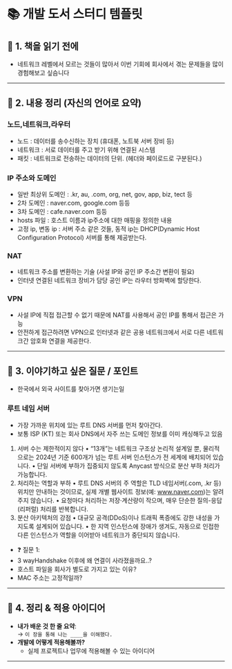 # 📚 개발 도서 스터디 템플릿

## 🧠 1. 책을 읽기 전에
- 네트워크 레벨에서 모르는 것들이 많아서 이번 기회에 회사에서 겪는 문제들을 많이 경험해보고 싶슴니다
---

## 📂 2. 내용 정리 (자신의 언어로 요약)

### 노드,네트워크,라우터
- 노드 : 데이터를 송수신하는 장치 (휴대폰, 노트북 서버 장비 등)
- 네트워크 : 서로 데이터를 주고 받기 위해 연결된 시스템
- 패킷 : 네트워크로 전송하는 데이터의 단위. (헤더와 페이로드로 구분된다.)

### IP 주소와 도메인
- 일반 최상위 도메인 : .kr, au, .com, org, net, gov, app, biz, tect 등
- 2차 도메인 : naver.com, google.com 등등
- 3차 도메인 : cafe.naver.com 등등
- hosts 파일 : 호스트 이름과 ip주소에 대한 매핑을 정의한 내용
- 고정 ip, 변동 ip : 서버 주소 같은 것들, 동적 ip는 DHCP(Dynamic Host Configuration Protocol) 서버를 통해 제공받는다.

### NAT
- 네트워크 주소를 변환하는 기술 (사설 IP와 공인 IP 주소간 변환이 필요)
- 인터넷 연결된 네트워크 장비가 담당 공인 IP는 라우터 방화벽에 할당한다.

### VPN
- 사설 IP에 직접 접근할 수 없기 때문에 NAT를 사용해서 공인 IP를 통해서 접근은 가능
- 안전하게 접근하려면 VPN으로 인터넷과 같은 공용 네트워크에서 서로 다른 네트워크간 암호화 연결을 제공한다.

---

## 💬 3. 이야기하고 싶은 질문 / 포인트

- 한국에서 외국 사이트를 찾아가면 생기는일


### 루트 네임 서버
- 가장 가까운 위치에 있는 루트 DNS 서버를 먼저 찾아간다.
-  보통 ISP (KT) 또는 회사 DNS에서 자주 쓰는 도메인 정보를 이미 캐싱해두고 있음
1. 서버 수는 제한적이지 않다
	•	“13개”는 네트워크 구조상 논리적 설계일 뿐, 물리적으로는 2024년 기준 600개가 넘는 루트 서버 인스턴스가 전 세계에 배치되어 있습니다.
	•	단일 서버에 부하가 집중되지 않도록 Anycast 방식으로 분산 부하 처리가 가능합니다.
2. 처리하는 역할과 부하
	•	루트 DNS 서버의 주 역할은 TLD 네임서버(.com, .kr 등) 위치만 안내하는 것이므로, 실제 개별 웹사이트 정보(예: www.naver.com)는 알려주지 않습니다.
	•	요청마다 처리하는 저장·계산량이 작으며, 매우 단순한 질의-응답(리퍼럴) 처리를 반복합니다.
3. 분산 아키텍처의 강점
	•	대규모 공격(DDoS)이나 트래픽 폭증에도 강한 내성을 가지도록 설계되어 있습니다.
	•	한 지역 인스턴스에 장애가 생겨도, 자동으로 인접한 다른 인스턴스가 역할을 이어받아 네트워크가 중단되지 않습니다.

- ❓ 질문 1:
- 3 wayHandshake 이후에 왜 연결이 사라졌을까요..?
- 호스트 파일을 회사가 별도로 가지고 있는 이유?
- MAC 주소는 고정적일까? 

---

## 🎯 4. 정리 & 적용 아이디어

- **내가 배운 것 한 줄 요약**:  
  → `이 장을 통해 나는 ____을 이해했다.`
- **개발에 어떻게 적용해볼까?**
    - 실제 프로젝트나 업무에 적용해볼 수 있는 아이디어

---
